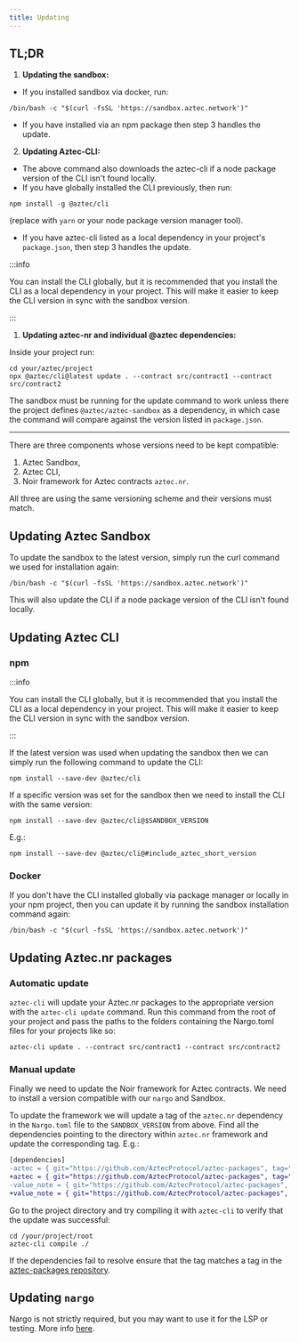 ```yaml
---
title: Updating
---
```


## TL;DR

1. **Updating the sandbox:**

- If you installed sandbox via docker, run:

```shell
/bin/bash -c "$(curl -fsSL 'https://sandbox.aztec.network')"
```

- If you have installed via an npm package then step 3 handles the update.

2. **Updating Aztec-CLI:**

- The above command also downloads the aztec-cli if a node package version of the CLI isn't found locally.
- If you have globally installed the CLI previously, then run:

```shell
npm install -g @aztec/cli
```

(replace with `yarn` or your node package version manager tool).

- If you have aztec-cli listed as a local dependency in your project's `package.json`, then step 3 handles the update.

:::info

You can install the CLI globally, but it is recommended that you install the CLI as a local dependency in your project. This will make it easier to keep the CLI version in sync with the sandbox version.

:::

1. **Updating aztec-nr and individual @aztec dependencies:**

Inside your project run:

```shell
cd your/aztec/project
npx @aztec/cli@latest update . --contract src/contract1 --contract src/contract2
```

The sandbox must be running for the update command to work unless there the project defines `@aztec/aztec-sandbox` as a dependency, in which case the command will compare against the version listed in `package.json`.

---

There are three components whose versions need to be kept compatible:

1. Aztec Sandbox,
2. Aztec CLI,
3. Noir framework for Aztec contracts `aztec.nr`.

All three are using the same versioning scheme and their versions must match.

## Updating Aztec Sandbox

To update the sandbox to the latest version, simply run the curl command we used for installation again:

```shell
/bin/bash -c "$(curl -fsSL 'https://sandbox.aztec.network')"
```

This will also update the CLI if a node package version of the CLI isn't found locally.

## Updating Aztec CLI

### npm

:::info

You can install the CLI globally, but it is recommended that you install the CLI as a local dependency in your project. This will make it easier to keep the CLI version in sync with the sandbox version.

:::

If the latest version was used when updating the sandbox then we can simply run the following command to update the CLI:

```shell
npm install --save-dev @aztec/cli
```

If a specific version was set for the sandbox then we need to install the CLI with the same version:

```shell
npm install --save-dev @aztec/cli@$SANDBOX_VERSION
```

E.g.:

```shell
npm install --save-dev @aztec/cli@#include_aztec_short_version
```

### Docker

If you don't have the CLI installed globally via package manager or locally in your npm project, then you can update it by running the sandbox installation command again:

```shell
/bin/bash -c "$(curl -fsSL 'https://sandbox.aztec.network')"
```

## Updating Aztec.nr packages

### Automatic update

`aztec-cli` will update your Aztec.nr packages to the appropriate version with the `aztec-cli update` command. Run this command from the root of your project and pass the paths to the folders containing the Nargo.toml files for your projects like so:

```shell
aztec-cli update . --contract src/contract1 --contract src/contract2
```

### Manual update

Finally we need to update the Noir framework for Aztec contracts.
We need to install a version compatible with our `nargo` and Sandbox.

To update the framework we will update a tag of the `aztec.nr` dependency in the `Nargo.toml` file to the `SANDBOX_VERSION` from above.
Find all the dependencies pointing to the directory within `aztec.nr` framework and update the corresponding tag.
E.g.:

```diff
[dependencies]
-aztec = { git="https://github.com/AztecProtocol/aztec-packages", tag="aztec-packages-v0.7.5", directory="yarn-project/aztec-nr/aztec" }
+aztec = { git="https://github.com/AztecProtocol/aztec-packages", tag="#include_aztec_version", directory="yarn-project/aztec-nr/aztec" }
-value_note = { git="https://github.com/AztecProtocol/aztec-packages", tag="aztec-packages-v0.7.5", directory="yarn-project/aztec-nr/value-note" }
+value_note = { git="https://github.com/AztecProtocol/aztec-packages", tag="#include_aztec_version", directory="yarn-project/aztec-nr/value-note" }
```

Go to the project directory and try compiling it with `aztec-cli` to verify that the update was successful:

```shell
cd /your/project/root
aztec-cli compile ./
```

If the dependencies fail to resolve ensure that the tag matches a tag in the [aztec-packages repository](https://github.com/AztecProtocol/aztec-packages/tags).

## Updating `nargo`

Nargo is not strictly required, but you may want to use it for the LSP or testing. More info [here](./getting_started/aztecnr-getting-started.md#install-nargo-recommended).

<InstallNargoInstructions />
